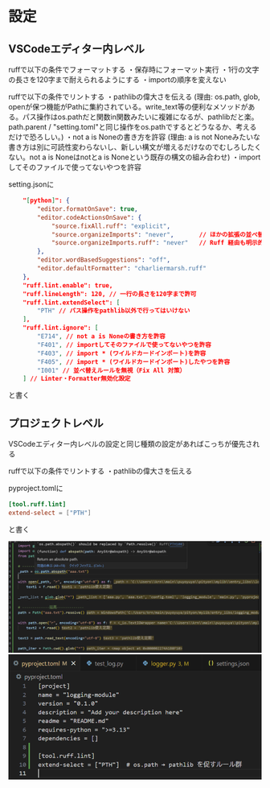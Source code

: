 # 設定

## VSCodeエディター内レベル

ruffで以下の条件でフォーマットする
・保存時にフォーマット実行
・1行の文字の長さを120字まで耐えられるようにする
・importの順序を変えない


ruffで以下の条件でリントする
・pathlibの偉大さを伝える (理由: os.path, glob, openが保つ機能がPathに集約されている。write_text等の便利なメソッドがある。パス操作はos.pathだと関数in関数みたいに複雑になるが、pathlibだと楽。path.parent / "setting.toml"と同じ操作をos.pathでするとどうなるか、考えるだけで恐ろしい。)
・not a is Noneの書き方を許容 (理由: a is not Noneみたいな書き方は別に可読性変わらないし、新しい構文が増えるだけなのでむしろしたくない。not a is Noneはnotとa is Noneという既存の構文の組み合わせ)
・importしてそのファイルで使ってないやつを許容


setting.jsonに

```json
    "[python]": {
        "editor.formatOnSave": true,
        "editor.codeActionsOnSave": {
            "source.fixAll.ruff": "explicit",
            "source.organizeImports": "never",       // ほかの拡張の並べ替えも含めて無効
            "source.organizeImports.ruff": "never"   // Ruff 経由も明示的に無効
        },
        "editor.wordBasedSuggestions": "off",
        "editor.defaultFormatter": "charliermarsh.ruff"
    },
    "ruff.lint.enable": true,
    "ruff.lineLength": 120, // 一行の長さを120字まで許可
    "ruff.lint.extendSelect": [
        "PTH" // パス操作をpathlib以外で行ってはいけない
    ],
    "ruff.lint.ignore": [
        "E714", // not a is Noneの書き方を許容
        "F401", // importしてそのファイルで使ってないやつを許容
        "F403", // import * (ワイルドカードインポート)を許容
        "F405", // import * (ワイルドカードインポート)したやつを許容
        "I001" // 並べ替えルールを無視（Fix All 対策）
    ] // Linter・Formatter無効化設定
```

と書く

## プロジェクトレベル

VSCodeエディター内レベルの設定と同じ種類の設定があればこっちが優先される

ruffで以下の条件でリントする
・pathlibの偉大さを伝える

pyproject.tomlに

```toml
[tool.ruff.lint]
extend-select = ["PTH"]
```

と書く

![alt text](doc/vscode01.png)
![alt text](doc/toml01.png)
